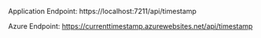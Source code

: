 Application Endpoint: https://localhost:7211/api/timestamp

Azure Endpoint: https://currenttimestamp.azurewebsites.net/api/timestamp

